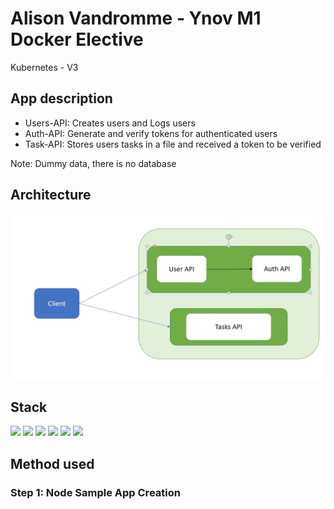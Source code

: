 # Alison Vandromme - Ynov M1 Docker Elective
Kubernetes - V3

## App description

- Users-API: Creates users and Logs users 
- Auth-API: Generate and verify tokens for authenticated users
- Task-API: Stores users tasks in a file and received a token to be verified

Note: Dummy data, there is no database

## Architecture

<img src="archi.jpg">

## Stack 

<img src="https://img.shields.io/badge/kubernetes-326ce5.svg?&style=for-the-badge&logo=kubernetes&logoColor=white"/> <img src="https://img.shields.io/badge/Docker-2CA5E0?style=for-the-badge&logo=docker&logoColor=white" /> <img src="https://img.shields.io/badge/Node.js-339933?style=for-the-badge&logo=nodedotjs&logoColor=white" /> <img src="https://img.shields.io/badge/Express.js-000000?style=for-the-badge&logo=express&logoColor=white" /> <img src="https://img.shields.io/badge/JavaScript-323330?style=for-the-badge&logo=javascript&logoColor=F7DF1E" /> <img src="https://img.shields.io/badge/npm-CB3837?style=for-the-badge&logo=npm&logoColor=white" />

## Method used

### Step 1: Node Sample App Creation
